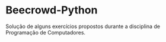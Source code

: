 # Beecrowd-Python
Solução de alguns exercícios propostos durante a disciplina de Programação de Computadores.
